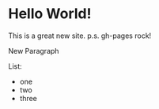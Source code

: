 # Hello World! 

This is a great new site.
p.s. gh-pages rock!

New Paragraph

List:
 - one 
 - two
 - three


